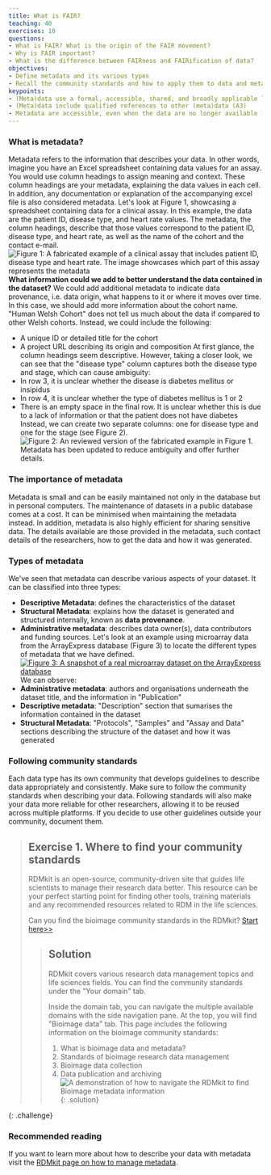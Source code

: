 ```yaml
---
title: What is FAIR?
teaching: 40
exercises: 10
questions:
- What is FAIR? What is the origin of the FAIR movement?
- Why is FAIR important?
- What is the difference between FAIRness and FAIRification of data?
objectives:
- Define metadata and its various types
- Recall the community standards and how to apply them to data and metadata
keypoints:
- (Meta)data use a formal, accessible, shared, and broadly applicable language for knowledge representation (I1)
- (Meta)data include qualified references to other (meta)data (A3)
- Metadata are accessible, even when the data are no longer available (A2)
--- 
```

### What is metadata?
Metadata refers to the information that describes your data.
In other words, imagine you have an Excel spreadsheet containing data values for an assay. You would use column headings to assign meaning and context. These column headings are your metadata, explaining the data values in each cell. In addition, any documentation or explanation of the accompanying excel file is also considered metadata.
Let's look at Figure 1, showcasing a spreadsheet containing data for a clinical assay. In this example, the data are the patient ID, disease type, and heart rate values. The metadata, the column headings, describe that those values correspond to the patient ID, disease type, and heart rate, as well as the name of the cohort and the contact e-mail.
![Figure 1: A fabricated example of a clinical assay that includes patient ID, disease type and heart rate. The image showcases which part of this assay represents the metadata](https://i.imgur.com/ldWrS5L.png)
**What information could we add to better understand the data contained in the dataset?**
We could add additional metadata to indicate data provenance, i.e. data origin, what happens to it or where it moves over time.
In this case, we should add more information about the cohort name. "Human Welsh Cohort" does not tell us much about the data if compared to other Welsh cohorts. Instead, we could include the following:
- A unique ID or detailed title for the cohort
- A project URL describing its origin and composition
At first glance, the column headings seem descriptive. However, taking a closer look, we can see that the "disease type" column captures both the disease type and stage, which can cause ambiguity:
- In row 3, it is unclear whether the disease is diabetes mellitus or insipidus
- In row 4, it is unclear whether the type of diabetes mellitus is 1 or 2
- There is an empty space in the final row. It is unclear whether this is due to a lack of information or that the patient does not have diabetes
Instead, we can create two separate columns: one for disease type and one for the stage (see Figure 2).
![Figure 2: An reviewed version of the fabricated example in Figure 1. Metadata has been updated to reduce ambiguity and offer further details.](https://i.imgur.com/d94Xckq.png)
### The importance of metadata
Metadata is small and can be easily maintained not only in the database but in personal computers. The maintenance of datasets in a public database comes at a cost. It can be minimised when maintaining the metadata instead.
In addition, metadata is also highly efficient for sharing sensitive data. The details available are those provided in the metadata, such contact details of the researchers, how to get the data and how it was generated.
### Types of metadata
We've seen that metadata can describe various aspects of your dataset. It can be classified into three types:
- **Descriptive Metadata**: defines the characteristics of the dataset
- **Structural Metadata**: explains how the dataset is generated and structured internally, known as **data provenance**.
- **Administrative metadata**: describes data owner(s), data contributors and funding sources.
Let's look at an example using microarray data from the ArrayExpress database (Figure 3) to locate the different types of metadata that we have defined.
[![Figure 3: A snapshot of a real microarray dataset on the ArrayExpress database](https://i.imgur.com/igdEmOu.png)](https://www.ebi.ac.uk/biostudies/arrayexpress/studies/E-MTAB-7933)
We can observe:
- **Administrative metadata**: authors and organisations underneath the dataset title, and the information in "Publication"
- **Descriptive metadata**: "Description" section that sumarises the information contained in the dataset
- **Structural Metadata**: "Protocols", "Samples" and "Assay and Data" sections describing the structure of the dataset and how it was generated
### Following community standards
Each data type has its own community that develops guidelines to describe data appropriately and consistently. Make sure to follow the community standards when describing your data.
Following standards will also make your data more reliable for other researchers, allowing it to be reused across multiple platforms. If you decide to use other guidelines outside your community, document them. 
 
> ## Exercise 1. Where to find your community standards
> RDMkit is an open-source, community-driven site that guides life scientists to manage their research data better. This resource can be your perfect starting point for finding other tools, training materials and any recommended resources related to RDM in the life sciences.
>
> Can you find the bioimage community standards in the RDMkit?
> [Start here>>](https://rdmkit.elixir-europe.org/)
>
> > ## Solution
> >
> > RDMkit covers various research data management topics and life sciences fields. You can find the community standards under the "Your domain" tab.
> >
> > Inside the domain tab, you can navigate the multiple available domains with the side navigation pane. At the top, you will find "Bioimage data" tab. This page includes the following information on the bioimage community standards:
> > 1. What is bioimage data and metadata?
> > 2. Standards of bioimage research data management
> > 3. Bioimage data collection
> > 4. Data publication and archiving
> > ![A demonstration of how to navigate the RDMkit to find Bioimage metadata information](https://i.imgur.com/kXl80Rm.gif)
> {: .solution}
>
{: .challenge}
### Recommended reading
If you want to learn more about how to describe your data with metadata visit the [RDMkit page on how to manage metadata](https://rdmkit.elixir-europe.org/metadata_management.html).
